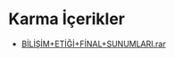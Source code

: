 # Karma İçerikler

<!--Index-->

- [BİLİŞİM+ETİĞİ+FİNAL+SUNUMLARI.rar](https://github.com//yedhrab/IstanbulUniversity-CE/raw/master/1.%20S%C4%B1n%C4%B1f%202.%20D%C3%B6nem%20Notlar%C4%B1/Bili%C5%9Fim%20Eti%C4%9Fi/Karma%20%C4%B0%C3%A7erikler/B%C4%B0L%C4%B0%C5%9E%C4%B0M%2BET%C4%B0%C4%9E%C4%B0%2BF%C4%B0NAL%2BSUNUMLARI.rar)

<!--Index-->

